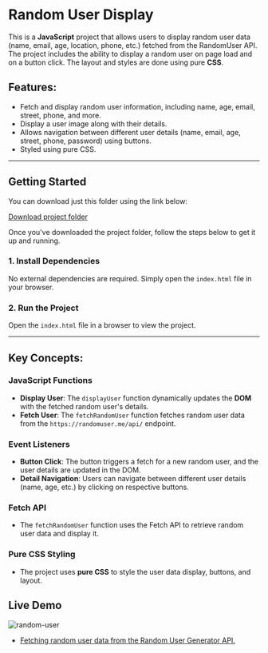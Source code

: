 # Random User Display

This is a **JavaScript** project that allows users to display random user data (name, email, age, location, phone, etc.) fetched from the RandomUser API. The project includes the ability to display a random user on page load and on a button click. The layout and styles are done using pure **CSS**.

## Features:
- Fetch and display random user information, including name, age, email, street, phone, and more.
- Display a user image along with their details.
- Allows navigation between different user details (name, email, age, street, phone, password) using buttons.
- Styled using pure CSS.

---

## Getting Started

You can download just this folder using the link below:

[Download project folder](https://downgit.github.io/#/home?url=https://github.com/armandomzn/javascript-components/tree/main/random_users)

Once you've downloaded the project folder, follow the steps below to get it up and running.

### 1. Install Dependencies
No external dependencies are required. Simply open the `index.html` file in your browser.

### 2. Run the Project
Open the `index.html` file in a browser to view the project.

---

## Key Concepts:

### JavaScript Functions
- **Display User**: The `displayUser` function dynamically updates the **DOM** with the fetched random user's details.
- **Fetch User**: The `fetchRandomUser` function fetches random user data from the `https://randomuser.me/api/` endpoint.

### Event Listeners
- **Button Click**: The button triggers a fetch for a new random user, and the user details are updated in the DOM.
- **Detail Navigation**: Users can navigate between different user details (name, age, etc.) by clicking on respective buttons.

### Fetch API
- The `fetchRandomUser` function uses the Fetch API to retrieve random user data and display it.

### Pure CSS Styling
- The project uses **pure CSS** to style the user data display, buttons, and layout.

## Live Demo
![random-user](https://github.com/user-attachments/assets/ddecaf22-c14e-4d32-95d4-56f670903814)
- [Fetching random user data from the Random User Generator API.](https://shiny-paprenjak-dd71ec.netlify.app/)
